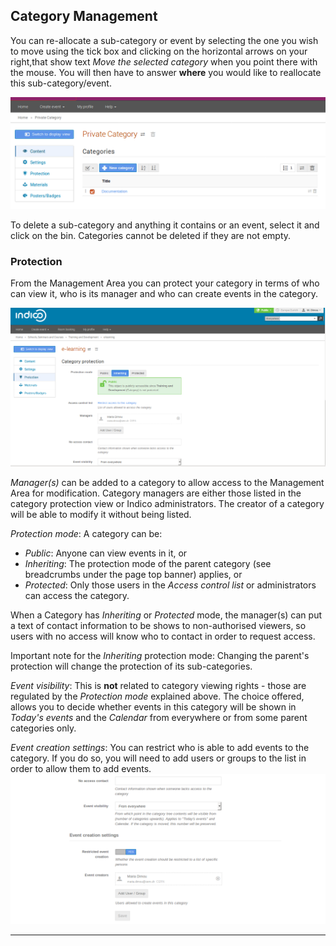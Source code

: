        
Category Management
-------------------

You can re-allocate a sub-category or event by selecting the one you wish to move using the tick box and clicking on the horizontal arrows on your right,that show text *Move the selected category* when you point there with the mouse. You will then have to answer **where** you would like to reallocate this sub-category/event.

![](/assets/category_move.png)

To delete a sub-category and anything it contains or an event, select it and click on the bin. Categories cannot be deleted if they are not empty.

### Protection

From the Management Area you can protect your category in terms of who can view it, who is its manager and who can create events in the category.

![](/assets/category_protection_top.png)

*Manager(s)* can be added to a category to allow access to the Management Area for modification. Category managers are either those listed in the category protection view or Indico administrators. The creator of a category will be able to modify it without being listed.

*Protection mode*: A category can be:
- *Public*: Anyone can view events in it, or
- *Inheriting*: The protection mode of the parent category (see breadcrumbs under the page top banner) applies, or
- *Protected*: Only those users in the *Access control list* or administrators can access the category. 

When a Category has _Inheriting_ or _Protected_ mode, the manager(s) can put a text of contact information to be shows to non-authorised viewers, so users with no access will know who to contact in order to request access. 

Important note for the _Inheriting_ protection mode: Changing the parent's protection will change the protection of its sub-categories.

*Event visibility*: This is **not** related to category viewing rights - those are regulated by the *Protection mode* explained above.  The choice offered, allows you to decide whether events in this category will be shown in *Today's events* and the *Calendar* from everywhere or from some parent categories only.


*Event creation settings*: You can restrict who is able to add events to the category. If you do so, you will need to add users or groups to the list in order to allow them to add events.
![](/assets/category_event_creation_settings.png)


------------------------------------------------------------------------
